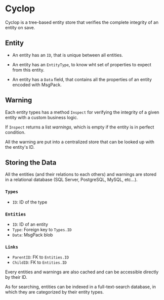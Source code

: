 # Cyclop

Cyclop is a tree-based entity store that verifies the complete integrity of an entity on save.

## Entity

- An entity has an `ID`, that is unique between all entities.

- An entity has an `EntityType`, to know wht set of properties to expect from this entity.

- An entity has a `Data` field, that contains all the properties of an entity encoded with MsgPack.

## Warning

Each entity types has a method `Inspect` for verifying the integrity of a given entity with a custom business logic.

If `Inspect` returns a list _warnings_, which is empty if the entity is in perfect condition.

All the warning are put into a centralized store that can be looked up with the entity's ID.



## Storing the Data

All the entities (and their relations to each others) and warnings are stored in a relational database (SQL Server, PostgreSQL, MySQL, etc...).

### `Types`
- `ID`: ID of the type 

### `Entities`
- `ID`: ID of an entity
- `Type`: Foreign key to `Types.ID`
- `Data`: MsgPack blob

### `Links`
- `ParentID`: FK to `Entities.ID`
- `ChildID`: FK to `Entities.ID`

Every entities and warnings are also cached and can be accessible directly by their ID.

As for searching, entities can be indexed in a full-text-search database, in which they are categorized by their entity types.
